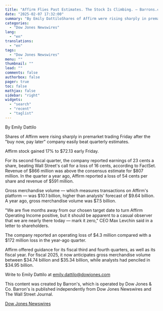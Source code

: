 ```yaml
---
title: "Affirm Flies Past Estimates. The Stock Is Climbing. — Barrons.com"
date: "2025-02-07 17:32:00"
summary: "By Emily DattiloShares of Affirm were rising sharply in premarket trading Friday after the \"buy now, pay later\" company easily beat quarterly estimates.Affirm stock gained 17% to $72.13 early Friday.For its second fiscal quarter, the company reported earnings of 23 cents a share, beating Wall Street's call for a loss..."
categories:
  - "Dow Jones Newswires"
lang:
  - "en"
translations:
  - "en"
tags:
  - "Dow Jones Newswires"
menu: ""
thumbnail: ""
lead: ""
comments: false
authorbox: false
pager: true
toc: false
mathjax: false
sidebar: "right"
widgets:
  - "search"
  - "recent"
  - "taglist"
---
```


By Emily Dattilo

Shares of Affirm were rising sharply in premarket trading Friday after the "buy now, pay later" company easily beat quarterly estimates.

Affirm stock gained 17% to $72.13 early Friday.

For its second fiscal quarter, the company reported earnings of 23 cents a share, beating Wall Street's call for a loss of 16 cents, according to FactSet. Revenue of $866 million was above the consensus estimate for $807 million. In the quarter a year ago, Affirm reported a loss of 54 cents per share and revenue of $591 million.

Gross merchandise volume — which measures transactions on Affirm's platform — was $10.1 billion, higher than analysts' forecast of $9.64 billion. A year ago, gross merchandise volume was $7.5 billion.

"We are five months away from our chosen target date to turn Affirm Operating Income positive, but it should be apparent to a casual observer that we are nearly there today — mark it zero," CEO Max Levchin said in a letter to shareholders.

The company reported an operating loss of $4.3 million compared with a $172 million loss in the year-ago quarter.

Affirm offered guidance for its fiscal third and fourth quarters, as well as its fiscal year. For fiscal 2025, it now anticipates gross merchandise volume between $34.74 billion and $35.34 billion, while analysts had penciled in $34.95 billion.

Write to Emily Dattilo at emily.dattilo@dowjones.com

This content was created by Barron's, which is operated by Dow Jones & Co. Barron's is published independently from Dow Jones Newswires and The Wall Street Journal.

[Dow Jones Newswires](https://www.tradingview.com/news/DJN_DN20250206010372:0/)
